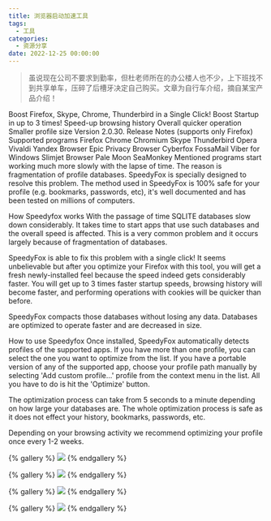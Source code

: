 ```yaml
---
title: 浏览器启动加速工具
tags:
  - 工具
categories:
  - 资源分享
date: 2022-12-25 00:00:00
---
```


> 虽说现在公司不要求到勤率，但杜老师所在的办公楼人也不少，上下班找不到共享单车，压碎了后槽牙决定自己购买。文章为自行车介绍，摘自某宝产品介绍！

<!-- more -->

Boost Firefox, Skype, Chrome, Thunderbird in a Single Click!
Boost Startup in up to 3 times!
Speed-up browsing history
Overall quicker operation
Smaller profile size
 Version 2.0.30. Release Notes
 (supports only Firefox)
Supported programs
Firefox
Chrome
Chromium
Skype
Thunderbird
Opera
Vivaldi
Yandex Browser
Epic Privacy Browser
Cyberfox
FossaMail
Viber for Windows
Slimjet Browser
Pale Moon
SeaMonkey
Mentioned programs start working much more slowly with the lapse of time. The reason is fragmentation of profile databases. SpeedyFox is specially designed to resolve this problem. The method used in SpeedyFox is 100% safe for your profile (e.g. bookmarks, passwords, etc), it's well documented and has been tested on millions of computers.



How Speedyfox works
With the passage of time SQLITE databases slow down considerably. It takes time to start apps that use such databases and the overall speed is affected. This is a very common problem and it occurs largely because of fragmentation of databases.

SpeedyFox is able to fix this problem with a single click! It seems unbelievable but after you optimize your Firefox with this tool, you will get a fresh newly-installed feel because the speed indeed gets considerably faster. You will get up to 3 times faster startup speeds, browsing history will become faster, and performing operations with cookies will be quicker than before.

SpeedyFox compacts those databases without losing any data. Databases are optimized to operate faster and are decreased in size.



How to use Speedyfox
Once installed, SpeedyFox automatically detects profiles of the supported apps. If you have more than one profile, you can select the one you want to optimize from the list. If you have a portable version of any of the supported app, choose your profile path manually by selecting 'Add custom profile...' profile from the context menu in the list. All you have to do is hit the 'Optimize' button.



The optimization process can take from 5 seconds to a minute depending on how large your databases are. The whole optimization process is safe as it does not effect your history, bookmarks, passwords, etc.



Depending on your browsing activity we recommend optimizing your profile once every 1-2 weeks.

{% gallery %}
![](https://cdn.dusays.com/2022/12/535-1.jpg/1)
{% endgallery %}

{% gallery %}
![](https://cdn.dusays.com/2022/12/535-2.jpg/1)
{% endgallery %}

{% gallery %}
![](https://cdn.dusays.com/2022/12/535-2.jpg/1)
{% endgallery %}

{% gallery %}
![](https://cdn.dusays.com/2022/12/535-2.jpg/1)
{% endgallery %}